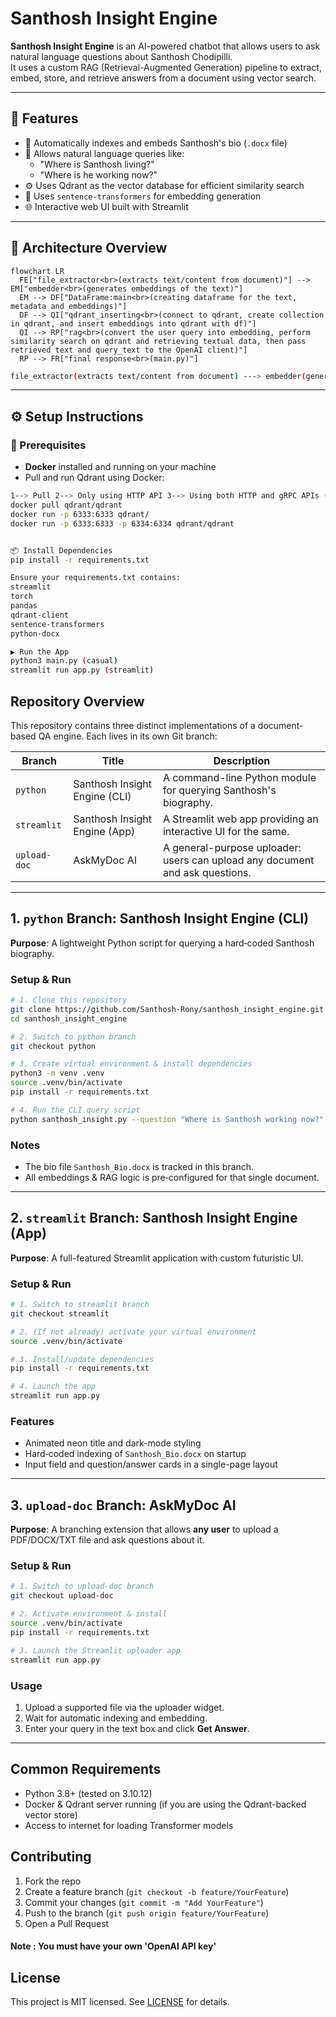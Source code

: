 # Santhosh Insight Engine

**Santhosh Insight Engine** is an AI-powered chatbot that allows users to ask natural language questions about Santhosh Chodipilli.  
It uses a custom RAG (Retrieval-Augmented Generation) pipeline to extract, embed, store, and retrieve answers from a document using vector search.

---

## 🚀 Features

- 📄 Automatically indexes and embeds Santhosh's bio (`.docx` file)
- 🤖 Allows natural language queries like:
  - "Where is Santhosh living?"
  - "Where is he working now?"
- ⚙️ Uses Qdrant as the vector database for efficient similarity search
- 🧩 Uses `sentence-transformers` for embedding generation
- 🌐 Interactive web UI built with Streamlit

---

## 🧱 Architecture Overview

```mermaid
flowchart LR
  FE["file_extractor<br>(extracts text/content from document)"] --> EM["embedder<br>(generates embeddings of the text)"]
  EM --> DF["DataFrame:main<br>(creating dataframe for the text, metadata and embeddings)"]
  DF --> QI["qdrant_inserting<br>(connect to qdrant, create collection in qdrant, and insert embeddings into qdrant with df)"]
  QI --> RP["rag<br>(convert the user query into embedding, perform similarity search on qdrant and retrieving textual data, then pass retrieved text and query_text to the OpenAI client)"]
  RP --> FR["final response<br>(main.py)"]
```

```bash 
file_extractor(extracts text/content from document) ---> embedder(generates embeddings of the text) ---> Dataframe:main(creating dataframe for the text, metadata and embeddings) ---> qdrant_inserting(connect to qdrant, create collection in qdrant, and insert embeddings into qdrant with df) ---> rag(convert the user query into embedding, perform similarity search on qdrant and getting the text based data, Now passing that text retrieved fromt qdrant and query_text to the openAI client) ---> final response(main.py)
```
---

## ⚙️ Setup Instructions

### 🔗 Prerequisites

- **Docker** installed and running on your machine
- Pull and run Qdrant using Docker:

```bash 
1--> Pull 2--> Only using HTTP API 3--> Using both HTTP and gRPC APIs (choose explictly)
docker pull qdrant/qdrant
docker run -p 6333:6333 qdrant/
docker run -p 6333:6333 -p 6334:6334 qdrant/qdrant  


📦 Install Dependencies
pip install -r requirements.txt

Ensure your requirements.txt contains:
streamlit
torch
pandas
qdrant-client
sentence-transformers
python-docx

▶️ Run the App
python3 main.py (casual)
streamlit run app.py (streamlit)
```

## Repository Overview

This repository contains three distinct implementations of a document-based QA engine. Each lives in its own Git branch:

| Branch       | Title                         | Description                                                                  |
| ------------ | ----------------------------- | ---------------------------------------------------------------------------- |
| `python`     | Santhosh Insight Engine (CLI) | A command-line Python module for querying Santhosh's biography.              |
| `streamlit`  | Santhosh Insight Engine (App) | A Streamlit web app providing an interactive UI for the same.                |
| `upload-doc` | AskMyDoc AI                   | A general-purpose uploader: users can upload any document and ask questions. |

---

## 1. `python` Branch: Santhosh Insight Engine (CLI)

**Purpose**: A lightweight Python script for querying a hard‑coded Santhosh biography.

### Setup & Run

```bash
# 1. Clone this repository
git clone https://github.com/Santhosh-Rony/santhosh_insight_engine.git
cd santhosh_insight_engine

# 2. Switch to python branch
git checkout python

# 3. Create virtual environment & install dependencies
python3 -m venv .venv
source .venv/bin/activate
pip install -r requirements.txt

# 4. Run the CLI query script
python santhosh_insight.py --question "Where is Santhosh working now?"
```

### Notes

* The bio file `Santhosh_Bio.docx` is tracked in this branch.
* All embeddings & RAG logic is pre‑configured for that single document.

---

## 2. `streamlit` Branch: Santhosh Insight Engine (App)

**Purpose**: A full-featured Streamlit application with custom futuristic UI.

### Setup & Run

```bash
# 1. Switch to streamlit branch
git checkout streamlit

# 2. (If not already) activate your virtual environment
source .venv/bin/activate

# 3. Install/update dependencies
pip install -r requirements.txt

# 4. Launch the app
streamlit run app.py
```

### Features

* Animated neon title and dark-mode styling
* Hard‑coded indexing of `Santhosh_Bio.docx` on startup
* Input field and question/answer cards in a single-page layout

---

## 3. `upload-doc` Branch: AskMyDoc AI

**Purpose**: A branching extension that allows **any user** to upload a PDF/DOCX/TXT file and ask questions about it.

### Setup & Run

```bash
# 1. Switch to upload-doc branch
git checkout upload-doc

# 2. Activate environment & install
source .venv/bin/activate
pip install -r requirements.txt

# 3. Launch the Streamlit uploader app
streamlit run app.py
```

### Usage

1. Upload a supported file via the uploader widget.
2. Wait for automatic indexing and embedding.
3. Enter your query in the text box and click **Get Answer**.

---

## Common Requirements

* Python 3.8+ (tested on 3.10.12)
* Docker & Qdrant server running (if you are using the Qdrant-backed vector store)
* Access to internet for loading Transformer models

## Contributing

1. Fork the repo
2. Create a feature branch (`git checkout -b feature/YourFeature`)
3. Commit your changes (`git commit -m "Add YourFeature"`)
4. Push to the branch (`git push origin feature/YourFeature`)
5. Open a Pull Request

#### Note : You must have your own 'OpenAI API key'

## License

This project is MIT licensed. See [LICENSE](LICENSE) for details.

